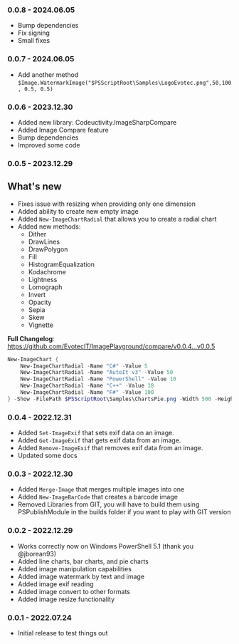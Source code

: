 ### 0.0.8 - 2024.06.05
- Bump dependencies
- Fix signing
- Small fixes

### 0.0.7 - 2024.06.05
- Add another method `$Image.WatermarkImage("$PSScriptRoot\Samples\LogoEvotec.png",50,100, 0.5, 0.5)`

### 0.0.6 - 2023.12.30
- Added new library: Codeuctivity.ImageSharpCompare
- Added Image Compare feature
- Bump dependencies
- Improved some code

### 0.0.5 - 2023.12.29

## What's new
- Fixes issue with resizing when providing only one dimension
- Added ability to create new empty image
- Added `New-ImageChartRadial` that allows you to create a radial chart
- Added new methods:
  - Dither
  - DrawLines
  - DrawPolygon
  - Fill
  - HistogramEqualization
  - Kodachrome
  - Lightness
  - Lomograph
  - Invert
  - Opacity
  - Sepia
  - Skew
  - Vignette

**Full Changelog**: https://github.com/EvotecIT/ImagePlayground/compare/v0.0.4...v0.0.5

```powershell
New-ImageChart {
    New-ImageChartRadial -Name "C#" -Value 5
    New-ImageChartRadial -Name "AutoIt v3" -Value 50
    New-ImageChartRadial -Name "PowerShell" -Value 10
    New-ImageChartRadial -Name "C++" -Value 18
    New-ImageChartRadial -Name "F#" -Value 100
} -Show -FilePath $PSScriptRoot\Samples\ChartsPie.png -Width 500 -Height 500
```

### 0.0.4 - 2022.12.31
- Added `Set-ImageExif` that sets exif data on an image.
- Added `Get-ImageExif` that gets exif data from an image.
- Added `Remove-ImageExif` that removes exif data from an image.
- Updated some docs

### 0.0.3 - 2022.12.30
- Added `Merge-Image` that merges multiple images into one
- Added `New-ImageBarCode` that creates a barcode image
- Removed Libraries from GIT, you will have to build them using PSPublishModule in the builds folder if you want to play with GIT version

### 0.0.2 - 2022.12.29
- Works correctly now on Windows PowerShell 5.1 (thank you @jborean93)
- Added line charts, bar charts, and pie charts
- Added image manipulation capabilities
- Added image watermark by text and image
- Added image exif reading
- Added image convert to other formats
- Added image resize functionality

### 0.0.1 - 2022.07.24
- Initial release to test things out